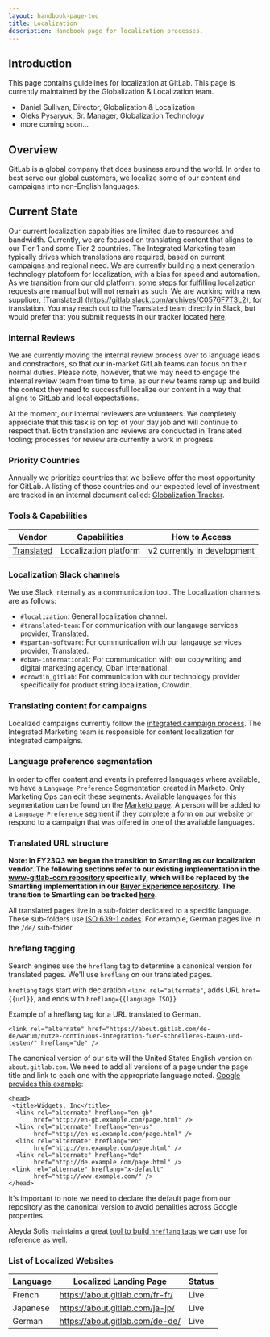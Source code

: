 ```yaml
---
layout: handbook-page-toc
title: Localization
description: Handbook page for localization processes.
---
```


## Introduction

This page contains guidelines for localization at GitLab. This page is currently maintained by the Globalization & Localization team.
- Daniel Sullivan, Director, Globalization & Localization
- Oleks Pysaryuk, Sr. Manager, Globalization Technology
- more coming soon...

## Overview

GitLab is a global company that does business around the world. In order to best serve our global customers, we localize some of our content and campaigns into non-English languages.

## Current State

Our current localization capablities are limited due to resources and bandwidth. Currently, we are focused on translating content that aligns to our Tier 1 and some Tier 2 countries. The Integrated Marketing team typically drives which translations are required, based on current campaigns and regional need. We are currently building a next generation technology platoform for localization, with a bias for speed and automation. As we transition from our old platform, some steps for fulfilling localization requests are manual but will not remain as such. We are working with a new suppliuer, [Translated] (https://gitlab.slack.com/archives/C0576F7T3L2), for translation. You may reach out to the Translated team directly in Slack, but would prefer that you submit requests in our tracker located [here](https://gitlab.com/gitlab-com/localization/issue-tracker/-/issues).

### Internal Reviews

We are currently moving the internal review process over to language leads and constractors, so that our in-market GitLab teams can focus on their normal duties. Please note, however, that we may need to engage the internal review team from time to time, as our new teams ramp up and build the context they need to successfull localize our content in a way that aligns to GitLab and local expectations. 

At the moment, our internal reviewers are volunteers. We completely appreciate that this task is on top of your day job and will continue to respect that. Both translation and reviews are conducted in Translated tooling; processes for review are currently a work in progress.

### Priority Countries

Annually we prioritize countries that we believe offer the most opportunity for GitLab. A listing of those countries and our expected level of investment are tracked in an internal document called: [Globalization Tracker](https://docs.google.com/spreadsheets/d/14GOJvADjS7R-zonQvx3ejiCgJGsCks3U0IbjwiFChRQ/edit#gid=427771731). 

### Tools & Capabilities

| Vendor | Capabilities | How to Access |
| ------ | ------------ | ------ | 
| [Translated](https://gitlab.slack.com/archives/C0576F7T3L2) | Localization platform | v2 currently in development 

### Localization Slack channels

We use Slack internally as a communication tool. The Localization channels are as follows:

- `#localization`: General localization channel.
- `#translated-team`: For communication with our langauge services provider, Translated.
- `#spartan-software`: For communication with our langauge services provider, Translated.
- `#oban-international`: For communication with our copywriting and digital marketing agency, Oban International.
- `#crowdin_gitlab`: For communication with our technology provider specifically for product string localization, CrowdIn.

### Translating content for campaigns

Localized campaigns currently follow the [integrated campaign process](/handbook/marketing/campaigns/#campaign-planning). The Integrated Marketing team is responsible for content localization for integrated campaigns. 

### Language preference segmentation

In order to offer content and events in preferred languages where available, we have a `Language Preference` Segmentation created in Marketo. Only Marketing Ops can edit these segments. Available languages for this segmentation can be found on the [Marketo page](/handbook/marketing/marketing-operations/marketo/#segmentations). A person will be added to a `Language Preference` segment if they complete a form on our website or respond to a campaign that was offered in one of the available languages.

### Translated URL structure

**Note: In FY23Q3 we began the transition to Smartling as our localization vendor. The following sections refer to our existing implementation in the [www-gitlab-com repository](https://gitlab.com/gitlab-com/www-gitlab-com) specifically, which will be replaced by the Smartling implementation in our [Buyer Experience repository](https://gitlab.com/gitlab-com/marketing/digital-experience/buyer-experience). The transition to Smartling can be tracked [here](https://gitlab.com/groups/gitlab-com/marketing/digital-experience/-/epics/156).**

All translated pages live in a sub-folder dedicated to a specific language. These sub-folders use [ISO 639-1 codes](https://en.wikipedia.org/wiki/List_of_ISO_639-1_codes). For example, German pages live in the `/de/` sub-folder.

### hreflang tagging

Search engines use the `hreflang` tag to determine a canonical version for translated pages. We'll use `hreflang` on our translated pages.

`hreflang` tags start with declaration `<link rel="alternate"`, adds URL `href={{url}}`, and ends with `hreflang={{language ISO}}`

Example of a hreflang tag for a URL translated to German.

`<link rel="alternate" href="https://about.gitlab.com/de-de/warum/nutze-continuous-integration-fuer-schnelleres-bauen-und-testen/" hreflang="de" />`

The canonical version of our site will the United States English version on `about.gitlab.com`. We need to add all versions of a page under the page title and link to each one with the appropriate language noted. [Google provides this example](https://developers.google.com/search/docs/advanced/crawling/localized-versions?visit_id=637504000817145606-3833240924&rd=1):

```
<head>
 <title>Widgets, Inc</title>
  <link rel="alternate" hreflang="en-gb"
       href="http://en-gb.example.com/page.html" />
  <link rel="alternate" hreflang="en-us"
       href="http://en-us.example.com/page.html" />
  <link rel="alternate" hreflang="en"
       href="http://en.example.com/page.html" />
  <link rel="alternate" hreflang="de"
       href="http://de.example.com/page.html" />
 <link rel="alternate" hreflang="x-default"
       href="http://www.example.com/" />
</head>
```

It's important to note we need to declare the default page from our repository as the canonical version to avoid penalities across Google properties.

Aleyda Solis maintains a great [tool to build `hreflang` tags](https://www.aleydasolis.com/english/international-seo-tools/hreflang-tags-generator/) we can use for reference as well.

### List of Localized Websites

| Language | Localized Landing Page | Status |
| ------ | ------------ | ------ |
| French | https://about.gitlab.com/fr-fr/ | Live |
| Japanese | https://about.gitlab.com/ja-jp/ | Live |
| German | https://about.gitlab.com/de-de/ | Live |
